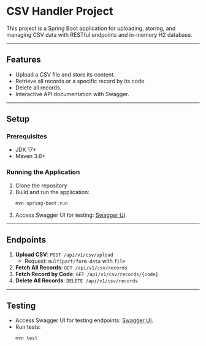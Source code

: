 # CSV Handler Project

This project is a Spring Boot application for uploading, storing, and managing CSV data with RESTful endpoints and in-memory H2 database.

---

## Features

- Upload a CSV file and store its content.
- Retrieve all records or a specific record by its code.
- Delete all records.
- Interactive API documentation with Swagger.

---

## Setup

### Prerequisites

- JDK 17+
- Maven 3.6+

### Running the Application

1. Clone the repository
2. Build and run the application:
   ```bash
   mvn spring-boot:run
   ```
3. Access Swagger UI for testing: [Swagger UI](http://localhost:8080/swagger-ui/index.html).

---

## Endpoints

1. **Upload CSV**: `POST /api/v1/csv/upload`
   - Request: `multipart/form-data` with `file`
2. **Fetch All Records**: `GET /api/v1/csv/records`
3. **Fetch Record by Code**: `GET /api/v1/csv/records/{code}`
4. **Delete All Records**: `DELETE /api/v1/csv/records`

---

## Testing

- Access Swagger UI for testing endpoints: [Swagger UI](http://localhost:8080/swagger-ui/index.html).
- Run tests:
  ```bash
  mvn test
  ```


